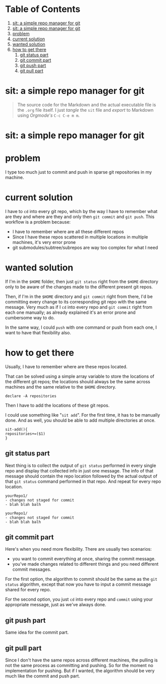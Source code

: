 
# Table of Contents

1.  [sit: a simple repo manager for git](#org339e7f5)
2.  [sit: a simple repo manager for git](#orgb267d56)
3.  [problem](#org74c3271)
4.  [current solution](#org3bd0247)
5.  [wanted solution](#orgdf4ae13)
6.  [how to get there](#org6ca2321)
    1.  [git status part](#orgf279092)
    2.  [git commit part](#org66b67e2)
    3.  [git push part](#org45700a4)
    4.  [git pull part](#orgd2300e8)



<a id="org339e7f5"></a>

# sit: a simple repo manager for git

> The source code for the Markdown and the actual executable file is the
> `.org` file itself. I just *tangle* the `sit` file and *export* to
> Markdown using *Orgmode's* `C-c C-e m m`.


<a id="orgb267d56"></a>

# sit: a simple repo manager for git


<a id="org74c3271"></a>

# problem

I type too much just to commit and push in sparse git repositories in
my machine.


<a id="org3bd0247"></a>

# current solution

I have to `cd` into every git repo, which by the way I have to remember
what are they and where are they and only then `git commit` and `git
push`. This workflow is a problem because:

-   I have to remember where are all these different repos
-   Since I have these repos scattered in multiple locations in
    multiple machines, it's very error prone
-   git submodules/subtree/subrepos are way too complex for what I need


<a id="orgdf4ae13"></a>

# wanted solution

If I'm in the `$HOME` folder, then just `git status` right from the
`$HOME` directory only to be aware of the changes made to the
different present git repos.

Then, if I'm in the `$HOME` directory and `git commit` right from
there, I'd be committing every change to its corresponding git repo
with the same message. Very much as if I `cd` into every repo and `git
commit` right from each one manually; as already explained it's an
error prone and cumbersome way to do.

In the same way, I could `push` with one command or push from each
one, I want to have that flexibility also.


<a id="org6ca2321"></a>

# how to get there

Usually, I have to remember where are these repos located.

That can be solved using a simple array variable to store the
locations of the different git repos; the locations should always be
the same across machines and the same relative to the `$HOME`
directory.

    declare -A repositories

Then I have to add the locations of these git repos.

I could use something like "`sit add`". For the first time, it has to
be manually done. And as well, you should be able to add multiple
directories at once.

    sit-add(){
    repositories+=($1)
    }


<a id="orgf279092"></a>

## git status part

Next thing is to collect the output of `git status` performed in every
single repo and display that collected info in just one message. The
info of that message should contain the repo location followed by the
actual output of that `git status` command performed in that repo. And
repeat for every repo location.

    yourRepo1/
    - changes not staged for commit
    - blah blah balh
    
    yourRepo1/
    - changes not staged for commit
    - blah blah balh


<a id="org66b67e2"></a>

## git commit part

Here's when you need more flexibility. There are usually two
scenarios:

-   you want to commit everything at once, sharing the commit message.
-   you've made changes related to different things and you need
    different commit messages.

For the first option, the algorithm to commit should be the same as
the `git status` algorithm, except that now you have to input a commit
message shared for every repo.

For the second option, you just `cd` into every repo and `commit`
using your appropriate message, just as we've always done.


<a id="org45700a4"></a>

## git push part

Same idea for the commit part.


<a id="orgd2300e8"></a>

## git pull part

Since I don't have the same repos across different machines, the
pulling is not the same process as committing and pushing. So for the
moment no implementation for pushing. But if I wanted, the algorithm
should be very much like the commit and push part.

